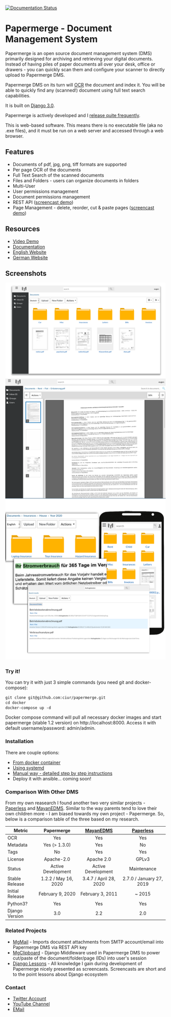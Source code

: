 [![Documentation Status](https://readthedocs.org/projects/papermerge/badge/?version=latest)](https://papermerge.readthedocs.io/en/latest/?badge=latest)

# Papermerge - Document Management System

Papermerge is an open source document management system (DMS) primarily
designed for archiving and retrieving your digital documents. Instead of
having piles of paper documents all over your desk, office or drawers - you
can quickly scan them and configure your scanner to directly upload to
Papermerge DMS.

Papermerge DMS on its turn will
[OCR](https://en.wikipedia.org/wiki/Optical_character_recognition) the
document and index it. You will be able to quickly find any (scanned!)
document using full text search capabilities.

It is built on [Django 3.0](https://www.djangoproject.com/).

Papermerge is actively developed and I [release quite frequently](https://github.com/ciur/papermerge/releases).

This is web-based software. This means there is no executable file (aka no
.exe files), and it must be run on a web server and accessed through a web
browser.

## Features
    
* Documents of pdf, jpg, png, tiff formats are supported
* Per page OCR of the documents
* Full Text Search of the scanned documents
* Files and Folders - users can organize documents in folders
* Multi-User
* User permissions management
* Document permissions management
* REST API ([screencast demo](https://vimeo.com/391436134))
* Page Management - delete, reorder, cut & paste pages ([screencast demo](https://www.youtube.com/watch?v=CRhUpPqCI64))

## Resources

 * [Video Demo](https://www.youtube.com/watch?v=U_x8fOhuMTI)
 * [Documentation](https://papermerge.readthedocs.io/)
 * [English Website](https://papermerge.com)
 * [German Website](https://papermerge.de)


## Screenshots

![Screenshot 01](./screenshots/screenshot01.png)
![Screenshot 02](./screenshots/screenshot02.png)
![Screenshot 03](./screenshots/screenshot03.png)

### Try it!

You can try it with just 3 simple commands (you need git and docker-compose):

    git clone git@github.com:ciur/papermerge.git
    cd docker
    docker-compose up -d

Docker compose command will pull all necessary docker images and start
papermerge (stable 1.2 version) on http://localhost:8000. Access it with
default username/password: admin/admin.

### Installation

There are couple options:
    
* [From docker container](https://papermerge.readthedocs.io/en/latest/installation/docker.html)
* [Using systemd](https://papermerge.readthedocs.io/en/latest/installation/systemd.html)
* [Manual way - detailed step by step instructions](https://papermerge.readthedocs.io/en/latest/installation/manual_way.html)
* Deploy it with ansible... coming soon!

### Comparison With Other DMS

From my own reasearch I found another two very similar projects - [Paperless](https://github.com/the-paperless-project/paperless) and [MayanEDMS](https://www.mayan-edms.com/). Similar to the way parents tend to love their own children more - I am biased towards my own project - Papermerge. So, below is a comparison table of the three based on my research.

|  Metric  | Papermerge | [MayanEDMS](https://www.mayan-edms.com/) | [Paperless](https://github.com/the-paperless-project/paperless)         
|----------|:-----------:|:---------------------------------------:|:---------------:|
|OCR   | Yes | Yes | Yes |
|Metadata |  Yes (> 1.3.0) | Yes | No |
|Tags     | No | Yes | Yes |
|License  | Apache-2.0 | Apache 2.0 | GPLv3 |
|Status| Active Development | Active Development | Maintenance| 
|Stable Release | 1.2.2 / May 16, 2020 | 3.4.7 / April 28, 2020 | 2.7.0 / January 27, 2019 |
|Initial Release| February 9, 2020 | February 3, 2011 | ~ 2015 |
|Python3?| Yes | Yes | Yes|
|Django Version| 3.0 | 2.2 | 2.0|


### Related Projects

* [MgMail](https://github.com/papermerge/mg-mail) - Imports document attachments from SMTP account/email into Papermerge DMS via REST API key
* [MgClipboard](https://github.com/papermerge/mg-clipboard) - Django Middleware used in Papermerge DMS to power cut/paste of the document/folder/page (IDs) into user's session
* [Django Lessons](https://django-lessons.com) - All knowledge I gain during development of Papermerge nicely presented as screencasts. Screencasts are short and to the point lessons about Django ecosystem


### Contact 

* [Twitter Account](https://twitter.com/papermerge)
* [YouTube Channel](https://www.youtube.com/channel/UC8KjEsDexEERBw_-VyDbWDg)
* [EMail](mailto:eugen@papermerge.com)



